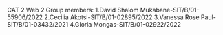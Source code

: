 CAT 2 Web 2
Group members:
1.David Shalom Mukabane-SIT/B/01-55906/2022
2.Cecilia Akotsi-SIT/B/01-02895/2022
3.Vanessa Rose Paul-SIT/B/01-03432/2021
4.Gloria Mongas-SIT/B/01-02922/2022
